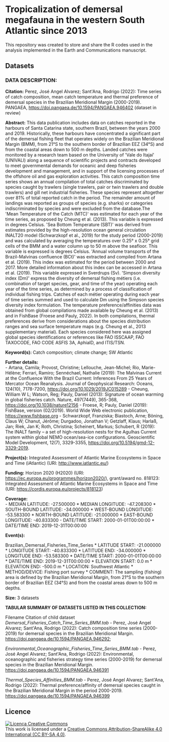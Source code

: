 # **Tropicalization of demersal megafauna in the western South Atlantic since 2013**

This repository was created to store and share the R codes used in the analysis implemented in the Earth and Communications manuscript.

## Datasets

### DATA DESCRIPTION:

**Citation:** Perez, José Angel Alvarez; Sant'Ana, Rodrigo (2022): Time series of catch composition, mean catch temperature and thermal preference of demersal species in the Brazilian Meridional Margin (2000-2019). PANGAEA, https://doi.pangaea.de/10.1594/PANGAEA.946402 (dataset in review)

**Abstract:** This data publication includes data on catches reported in the harbours of Santa Catarina state, southern Brazil, between the years 2000 and 2019. Historically, these harbours have concentrated a significant part of the demersal fishing fleet that operates widely on the Brazilian Meridional Margin (BMM), from 21°S to the southern border of Brazilian EEZ (34°S) and from the coastal areas down to 500 m depths. Landed catches were monitored by a research team based on the University of 'Vale do Itajaí' (UNIVALI) along a sequence of scientific projects and contracts developed to meet governmental demands for oceanic and deep fisheries development and management, and in support of the licensing processes of the offshore oil and gas exploration activities. This catch composition time series shows an annual compilation of total catches discriminated by species caught by trawlers (single trawlers, pair or twin trawlers and double trawlers) and gill net industrial fisheries. These species represent altogether over 81% of total reported catch in the period. The remainder amount of landings was reported as groups of species (e.g. sharks) or categories indiscriminated by species and were excluded from the database.The 'Mean Temperature of the Catch (MTC)' was estimated for each year of the time series, as proposed by Cheung et al. (2013). This variable is expressed in degrees Celsius. 'Sea Bottom Temperature (SBT)' was derived from estimates provided by the high-resolution ocean general circulation INALT20 model (Schwarzkopf et al., 2019) for the study period (2000-2019) and was calculated by averaging the temperatures over 0.25° x 0.25° grid cells of the BMM and a water column up to 50 m above the seafloor. This variable is expressed is degrees Celsius. 'Annual volume transports of the Brazil-Malvinas confluence (BCt)' was extracted and compiled from Artana et al. (2019). This index was estimated for the period between 2000 and 2017. More detailed information about this index can be accessed in Artana et al. (2019). This variable expressed in Sverdrups (Sv). 'Simpson diversity index (Dm)' express the diversity of demersal fishing métiers (i.e. combination of target species, gear, and time of the year) operating each year of the time series, as determined by a process of classification of individual fishing trips. Catches of each métier operating during each year of time series summed and used to calculate Dm using the Simpson species diversity index formulation. The temperature preference/affinities data was obtained from global compilations made available by Cheung et al. (2013) and in FishBase (Froese and Pauly, 2022). In both compilations, thermal preferences derive from considerations about the species distribution ranges and sea surface temperature maps (e.g. Cheung et al., 2013 supplementary material). Each species considered here was assigned global species identifications or references like FAO ISSCAAP, FAO TAXOCODE, FAO CODE ASFIS 3A, AphiaID, and ITIS/TSN.

**Keyword(s):**	Catch composition; climate change; SW Atlantic

**Further details:**	
    - Artana, Camila; Provost, Christine; Lellouche, Jean-Michel; Rio, Marie-Hélène; Ferrari, Ramiro; Sennéchael, Nathalie (2019): The Malvinas Current at the Confluence With the Brazil Current: Inferences From 25 Years of Mercator Ocean Reanalysis. Journal of Geophysical Research: Oceans, 124(10), 7178-7200, https://doi.org/10.1029/2019JC015289
	- Cheung, William W L; Watson, Reg; Pauly, Daniel (2013): Signature of ocean warming in global fisheries catch. Nature, 497(7449), 365-368, https://doi.org/10.1038/nature12156
	- Froese, R; Pauly, Daniel (2019): FishBase, version (02/2019). World Wide Web electronic publication, https://www.fishbase.org
	- Schwarzkopf, Franziska; Biastoch, Arne; Böning, Claus W; Chanut, Jérôme; Durgadoo, Jonathan V; Getzlaff, Klaus; Harlaß, Jan; Riek, Jan K; Roth, Christina; Scheinert, Markus; Schubert, R (2019): The INALT family – a set of high-resolution nests for the Agulhas Current system within global NEMO ocean/sea-ice configurations. Geoscientific Model Development, 12(7), 3329-3355, https://doi.org/10.5194/gmd-12-3329-2019.

**Project(s):**	Integrated Assessment of Atlantic Marine Ecosystems in Space and Time (iAtlantic) (URI: http://www.iatlantic.eu/)

**Funding:**	Horizon 2020 (H2020) (URI: https://ec.europa.eu/programmes/horizon2020/), grant/award no. 818123: Integrated Assessment of Atlantic Marine Ecosystems in Space and Time (URI: https://cordis.europa.eu/projects/818123)

**Coverage:**	
    - MEDIAN LATITUDE: -27.500000 * MEDIAN LONGITUDE: -47.208300 * SOUTH-BOUND LATITUDE: -34.000000 * WEST-BOUND LONGITUDE: -53.583300 * NORTH-BOUND LATITUDE: -21.000000 * EAST-BOUND LONGITUDE: -40.833300
	- DATE/TIME START: 2000-01-01T00:00:00 * DATE/TIME END: 2019-12-31T00:00:00

**Event(s):**	

Brazilian_Demersal_Fisheries_Time_Series * LATITUDE START: -21.000000 * LONGITUDE START: -40.833300 * LATITUDE END: -34.000000 * LONGITUDE END: -53.583300 * DATE/TIME START: 2000-01-01T00:00:00 * DATE/TIME END: 2019-12-31T00:00:00 * ELEVATION START: 0.0 m * ELEVATION END: -500.0 m * LOCATION: Southwest Atlantic * METHOD/DEVICE: Fishing port survey * COMMENT: The sampling (fishing) area is defined by the Brazilian Meridional Margin, from 21°S to the southern border of Brazilian EEZ (34°S) and from the coastal areas down to 500 m depths.

**Size:**	3 datasets

**TABULAR SUMMARY OF DATASETS LISTED IN THIS COLLECTION:**

Filename	Citation of child dataset
*Demersal_Fisheries_Catch_Time_Series_BMM.tab* - Perez, José Angel Alvarez; Sant'Ana, Rodrigo (2022): Catch composition time series (2000-2019) for demersal species in the Brazilian Meridional Margin. https://doi.pangaea.de/10.1594/PANGAEA.946292;

*Environmental_Oceanographic_Fisheries_Time_Series_BMM.tab* - Perez, José Angel Alvarez; Sant'Ana, Rodrigo (2022): Environmental, oceanographic and fisheries strategy time series (2000-2019) for demersal species in the Brazilian Meridional Margin. https://doi.pangaea.de/10.1594/PANGAEA.946391

*Thermal_Species_Affinities_BMM.tab* - Perez, José Angel Alvarez; Sant'Ana, Rodrigo (2022): Thermal preference/affinity of demersal species caught in the Brazilian Meridional Margin in the period 2000-2019. https://doi.pangaea.de/10.1594/PANGAEA.946399

## Licence

<a rel="license"
href="https://creativecommons.org/licenses/by-nc-sa/4.0/"><img
alt="Licença Creative Commons" style="border-width:0"
src="http://i.creativecommons.org/l/by-nc-sa/4.0/88x31.png" /></a><br
/>This work is licensed under a <a rel="license"
href="https://creativecommons.org/licenses/by-sa/4.0/deed">Creative
Commons Attribution-ShareAlike 4.0 International (CC BY-SA 4.0)</a>.
